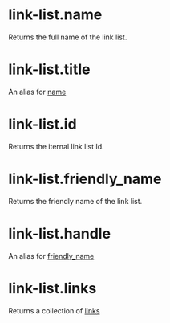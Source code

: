 # link-list.name

Returns the full name of the link list.

# link-list.title

An alias for [name](link-list.md#link-list.name)

# link-list.id

Returns the iternal link list Id.

# link-list.friendly_name

Returns the friendly name of the link list.

# link-list.handle

An alias for [friendly_name](link-list.md#link-list.friendly_name)

# link-list.links

Returns a collection of [links](link.md)

